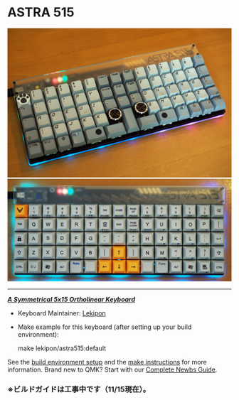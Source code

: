 # ASTRA 515

<img src="https://raw.githubusercontent.com/Lekipon/ASTRA515/master/doc/img/astra515_01.JPG" alt="ASTRA515" style="zoom:80%;" />

<img src="https://raw.githubusercontent.com/Lekipon/ASTRA515/master/doc/img/astra515_02.JPG" alt="ASTRA515_2" style="zoom:80%;" />

------

*<u>**A Symmetrical 5x15 Ortholinear Keyboard**</u>*

* Keyboard Maintainer: [Lekipon](https://github.com/Lekipon)
* Make example for this keyboard (after setting up your build environment):

    make lekipon/astra515:default

See the [build environment setup](https://docs.qmk.fm/#/getting_started_build_tools) and the [make instructions](https://docs.qmk.fm/#/getting_started_make_guide) for more information. Brand new to QMK? Start with our [Complete Newbs Guide](https://docs.qmk.fm/#/newbs).

### **※ビルドガイドは工事中です（11/15現在）。**
